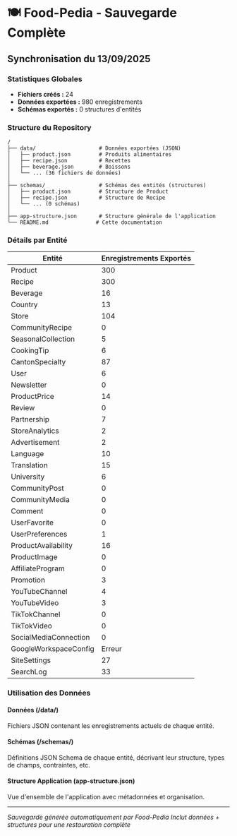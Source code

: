 # 🍽️ Food-Pedia - Sauvegarde Complète

## Synchronisation du 13/09/2025

### Statistiques Globales
- **Fichiers créés :** 24
- **Données exportées :** 980 enregistrements
- **Schémas exportés :** 0 structures d'entités

### Structure du Repository
```
/
├── data/                    # Données exportées (JSON)
│   ├── product.json         # Produits alimentaires
│   ├── recipe.json          # Recettes
│   ├── beverage.json        # Boissons
│   └── ... (36 fichiers de données)
│
├── schemas/                 # Schémas des entités (structures)
│   ├── product.json         # Structure de Product
│   ├── recipe.json          # Structure de Recipe
│   └── ... (0 schémas)
│
├── app-structure.json       # Structure générale de l'application
└── README.md               # Cette documentation
```

### Détails par Entité
| Entité | Enregistrements Exportés |
|---|---|
| Product | 300 |
| Recipe | 300 |
| Beverage | 16 |
| Country | 13 |
| Store | 104 |
| CommunityRecipe | 0 |
| SeasonalCollection | 5 |
| CookingTip | 6 |
| CantonSpecialty | 87 |
| User | 6 |
| Newsletter | 0 |
| ProductPrice | 14 |
| Review | 0 |
| Partnership | 7 |
| StoreAnalytics | 2 |
| Advertisement | 2 |
| Language | 10 |
| Translation | 15 |
| University | 6 |
| CommunityPost | 0 |
| CommunityMedia | 0 |
| Comment | 0 |
| UserFavorite | 0 |
| UserPreferences | 1 |
| ProductAvailability | 16 |
| ProductImage | 0 |
| AffiliateProgram | 0 |
| Promotion | 3 |
| YouTubeChannel | 4 |
| YouTubeVideo | 3 |
| TikTokChannel | 0 |
| TikTokVideo | 0 |
| SocialMediaConnection | 0 |
| GoogleWorkspaceConfig | Erreur |
| SiteSettings | 27 |
| SearchLog | 33 |


### Utilisation des Données

#### **Données** (/data/)
Fichiers JSON contenant les enregistrements actuels de chaque entité.

#### **Schémas** (/schemas/)
Définitions JSON Schema de chaque entité, décrivant leur structure, types de champs, contraintes, etc.

#### **Structure Application** (app-structure.json)
Vue d'ensemble de l'application avec métadonnées et organisation.

---
*Sauvegarde générée automatiquement par Food-Pedia*
*Inclut données + structures pour une restauration complète*
